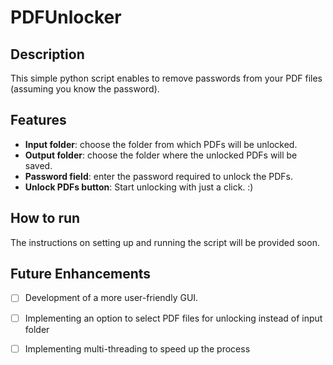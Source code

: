 # PDFUnlocker
## Description
This simple python script enables to remove passwords from your PDF files (assuming you know the password).

## Features
- **Input folder**: choose the folder from which PDFs will be unlocked. 
- **Output folder**: choose the folder where the unlocked PDFs will be saved. 
- **Password field**: enter the password required to unlock the PDFs. 
- **Unlock PDFs button**: Start unlocking with just a click. :)

## How to run
The instructions on setting up and running the script will be provided soon.

## Future Enhancements
- [ ]  Development of a more user-friendly GUI.
- [ ] Implementing an option to select PDF files for unlocking instead of input folder
- [ ] Implementing multi-threading to speed up the process
 